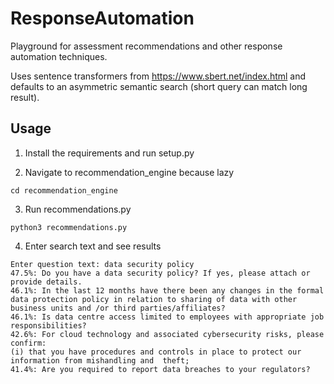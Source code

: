 # ResponseAutomation
Playground for assessment recommendations and other response automation techniques.

Uses sentence transformers from https://www.sbert.net/index.html and defaults to an asymmetric semantic search (short query can match long result).

## Usage
1. Install the requirements and run setup.py

2. Navigate to recommendation_engine because lazy

``` cd recommendation_engine ```

3. Run recommendations.py

``` python3 recommendations.py ```

4. Enter search text and see results

```
Enter question text: data security policy
47.5%: Do you have a data security policy? If yes, please attach or provide details.
46.1%: In the last 12 months have there been any changes in the formal data protection policy in relation to sharing of data with other business units and /or third parties/affiliates?
46.1%: Is data centre access limited to employees with appropriate job responsibilities?
42.6%: For cloud technology and associated cybersecurity risks, please confirm:
(i) that you have procedures and controls in place to protect our information from mishandling and  theft;
41.4%: Are you required to report data breaches to your regulators?
```
